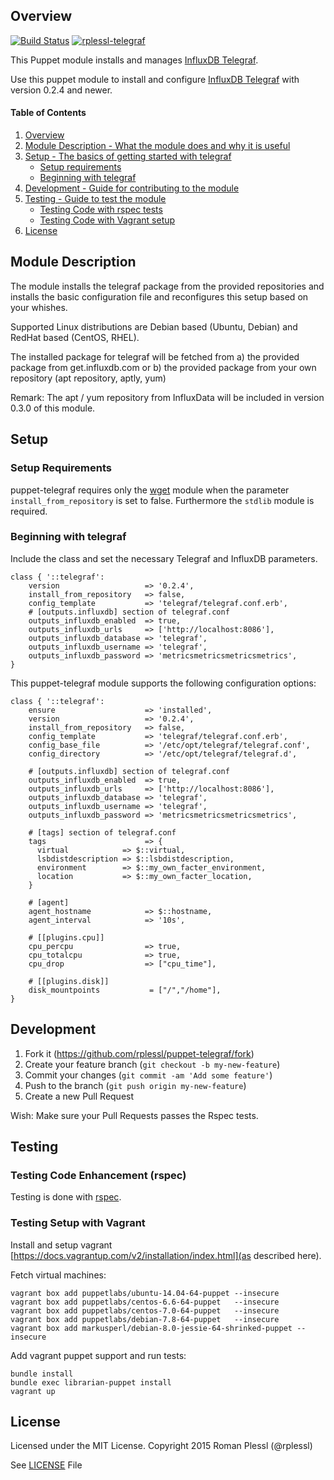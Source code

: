 ## Overview
[![Build Status](https://travis-ci.org/rplessl/puppet-telegraf.svg?branch=master)](https://travis-ci.org/rplessl/puppet-telegraf?branch=master)
[![rplessl-telegraf](https://img.shields.io/puppetforge/r/rplessl/telegraf.svg)](https://forge.puppetlabs.com/rplessl/telegraf)

This Puppet module installs and manages [InfluxDB Telegraf](https://github.com/influxdb/telegraf).

Use this puppet module to install and configure [InfluxDB Telegraf](https://github.com/influxdb/telegraf) with version 0.2.4 and newer.

#### Table of Contents

1. [Overview](#overview)
2. [Module Description - What the module does and why it is useful](#module-description)
3. [Setup - The basics of getting started with telegraf](#setup)
    * [Setup requirements](#setup-requirements)
    * [Beginning with telegraf](#beginning-with-telegraf)
4.  [Development - Guide for contributing to the module](#development)
5.  [Testing - Guide to test the module](#testing)
    * [Testing Code with rspec tests](#testing-code-enhancement-rspec)
    * [Testing Code with Vagrant setup](#testing-setup-with-vagrant)
6.  [License](#License)

## Module Description

The module installs the telegraf package from the provided repositories and installs the basic configuration file and reconfigures this setup based on your whishes.

Supported Linux distributions are Debian based (Ubuntu, Debian) and RedHat based (CentOS, RHEL).

The installed package for telegraf will be fetched from
  a) the provided package from get.influxdb.com or
  b) the provided package from your own repository (apt repository, aptly, yum)

Remark: The apt / yum repository from InfluxData will be included in version 0.3.0 of this module.

## Setup

### Setup Requirements

puppet-telegraf requires only the [wget](https://forge.puppetlabs.com/maestrodev/wget) module when the parameter `install_from_repository` is set to false. Furthermore the `stdlib` module is required.

### Beginning with telegraf

Include the class and set the necessary Telegraf and InfluxDB parameters.

```
class { '::telegraf':
    version                   => '0.2.4',
    install_from_repository   => false,
    config_template           => 'telegraf/telegraf.conf.erb',
    # [outputs.influxdb] section of telegraf.conf
    outputs_influxdb_enabled  => true,
    outputs_influxdb_urls     => ['http://localhost:8086'],
    outputs_influxdb_database => 'telegraf',
    outputs_influxdb_username => 'telegraf',
    outputs_influxdb_password => 'metricsmetricsmetricsmetrics',
}
```

This puppet-telegraf module supports the following configuration options:

```
class { '::telegraf':
    ensure                    => 'installed',
    version                   => '0.2.4',
    install_from_repository   => false,
    config_template           => 'telegraf/telegraf.conf.erb',
    config_base_file          => '/etc/opt/telegraf/telegraf.conf',
    config_directory          => '/etc/opt/telegraf/telegraf.d',

    # [outputs.influxdb] section of telegraf.conf
    outputs_influxdb_enabled  => true,
    outputs_influxdb_urls     => ['http://localhost:8086'],
    outputs_influxdb_database => 'telegraf',
    outputs_influxdb_username => 'telegraf',
    outputs_influxdb_password => 'metricsmetricsmetricsmetrics',

    # [tags] section of telegraf.conf
    tags                      => {
      virtual            => $::virtual,
      lsbdistdescription => $::lsbdistdescription,
      environment        => $::my_own_facter_environment,
      location           => $::my_own_facter_location,
    }

    # [agent]
    agent_hostname            => $::hostname,
    agent_interval            => '10s',

    # [[plugins.cpu]]
    cpu_percpu                => true,
    cpu_totalcpu              => true,
    cpu_drop                  => ["cpu_time"],

    # [[plugins.disk]]
    disk_mountpoints           = ["/","/home"],
}
```

## Development

1. Fork it (https://github.com/rplessl/puppet-telegraf/fork)
2. Create your feature branch (`git checkout -b my-new-feature`)
3. Commit your changes (`git commit -am 'Add some feature'`)
4. Push to the branch (`git push origin my-new-feature`)
5. Create a new Pull Request

Wish: Make sure your Pull Requests passes the Rspec tests.

## Testing

### Testing Code Enhancement (rspec)

Testing is done with [rspec](http://rspec-puppet.com/).

### Testing Setup with Vagrant

Install and setup vagrant [https://docs.vagrantup.com/v2/installation/index.html](as described here).

Fetch virtual machines:
```ShellSession
vagrant box add puppetlabs/ubuntu-14.04-64-puppet --insecure
vagrant box add puppetlabs/centos-6.6-64-puppet   --insecure
vagrant box add puppetlabs/centos-7.0-64-puppet   --insecure
vagrant box add puppetlabs/debian-7.8-64-puppet   --insecure
vagrant box add markusperl/debian-8.0-jessie-64-shrinked-puppet --insecure
```

Add vagrant puppet support and run tests:
```ShellSession
bundle install
bundle exec librarian-puppet install
vagrant up
```

## License

Licensed under the MIT License.
Copyright 2015 Roman Plessl (@rplessl)

See [LICENSE](https://github.com/rplessl/puppet-telegraf/blob/master/LICENSE) File





